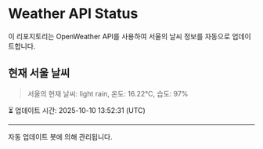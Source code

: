 
# Weather API Status

이 리포지토리는 OpenWeather API를 사용하여 서울의 날씨 정보를 자동으로 업데이트합니다.

## 현재 서울 날씨
> 서울의 현재 날씨: light rain, 온도: 16.22°C, 습도: 97%

⏳ 업데이트 시간: 2025-10-10 13:52:31 (UTC)

---
자동 업데이트 봇에 의해 관리됩니다.
